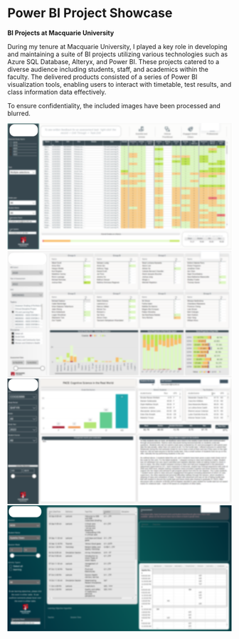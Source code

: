 # Power BI Project Showcase
**BI Projects at Macquarie University**

During my tenure at Macquarie University, I played a key role in developing and maintaining a suite of BI projects utilizing various technologies such as Azure SQL Database, Alteryx, and Power BI. These projects catered to a diverse audience including students, staff, and academics within the faculty. The delivered products consisted of a series of Power BI visualization tools, enabling users to interact with timetable, test results, and class information data effectively.

To ensure confidentiality, the included images have been processed and blurred.

![alt text](/img/map.PNG)
![alt text](/img/md_admin.PNG)
![alt text](/img/proforma.PNG)
![alt text](/img/timetable.PNG)
